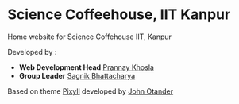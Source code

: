 # Science Coffeehouse, IIT Kanpur

Home website for Science Coffehouse IIT, Kanpur

Developed by : 
* **Web Development Head** [Prannay Khosla](https://prannayk.github.io/)
* **Group Leader** [Sagnik Bhattacharya](https://sagnikb.github.io/)

Based on theme [Pixyll](https://github.com/johnotander/pixyll) developed by [John Otander](http://johnotander.com/) 
